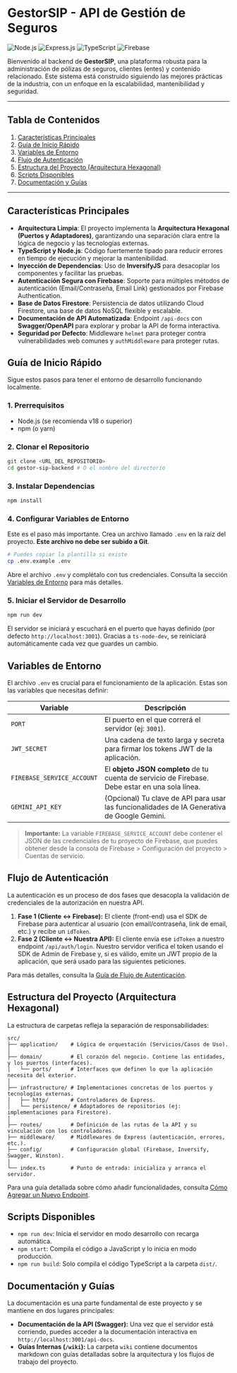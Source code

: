 # GestorSIP - API de Gestión de Seguros

![Node.js](https://img.shields.io/badge/Node.js-339933?style=for-the-badge&logo=nodedotjs&logoColor=white) ![Express.js](https://img.shields.io/badge/Express.js-000000?style=for-the-badge&logo=express&logoColor=white) ![TypeScript](https://img.shields.io/badge/TypeScript-3178C6?style=for-the-badge&logo=typescript&logoColor=white) ![Firebase](https://img.shields.io/badge/Firebase-FFCA28?style=for-the-badge&logo=firebase&logoColor=black)

Bienvenido al backend de **GestorSIP**, una plataforma robusta para la administración de pólizas de seguros, clientes (entes) y contenido relacionado. Este sistema está construido siguiendo las mejores prácticas de la industria, con un enfoque en la escalabilidad, mantenibilidad y seguridad.

---

## Tabla de Contenidos

1.  [Características Principales](#características-principales)
2.  [Guía de Inicio Rápido](#guía-de-inicio-rápido)
3.  [Variables de Entorno](#variables-de-entorno)
4.  [Flujo de Autenticación](#flujo-de-autenticación)
5.  [Estructura del Proyecto (Arquitectura Hexagonal)](#estructura-del-proyecto-arquitectura-hexagonal)
6.  [Scripts Disponibles](#scripts-disponibles)
7.  [Documentación y Guías](#documentación-y-guías)

---

## Características Principales

-   **Arquitectura Limpia**: El proyecto implementa la **Arquitectura Hexagonal (Puertos y Adaptadores)**, garantizando una separación clara entre la lógica de negocio y las tecnologías externas.
-   **TypeScript y Node.js**: Código fuertemente tipado para reducir errores en tiempo de ejecución y mejorar la mantenibilidad.
-   **Inyección de Dependencias**: Uso de **InversifyJS** para desacoplar los componentes y facilitar las pruebas.
-   **Autenticación Segura con Firebase**: Soporte para múltiples métodos de autenticación (Email/Contraseña, Email Link) gestionados por Firebase Authentication.
-   **Base de Datos Firestore**: Persistencia de datos utilizando Cloud Firestore, una base de datos NoSQL flexible y escalable.
-   **Documentación de API Automatizada**: Endpoint `/api-docs` con **Swagger/OpenAPI** para explorar y probar la API de forma interactiva.
-   **Seguridad por Defecto**: Middleware `helmet` para proteger contra vulnerabilidades web comunes y `authMiddleware` para proteger rutas.

## Guía de Inicio Rápido

Sigue estos pasos para tener el entorno de desarrollo funcionando localmente.

### 1. Prerrequisitos

-   Node.js (se recomienda v18 o superior)
-   npm (o yarn)

### 2. Clonar el Repositorio

```bash
git clone <URL_DEL_REPOSITORIO>
cd gestor-sip-backend # O el nombre del directorio
```

### 3. Instalar Dependencias

```bash
npm install
```

### 4. Configurar Variables de Entorno

Este es el paso más importante. Crea un archivo llamado `.env` en la raíz del proyecto. **Este archivo no debe ser subido a Git**.

```bash
# Puedes copiar la plantilla si existe
cp .env.example .env
```

Abre el archivo `.env` y complétalo con tus credenciales. Consulta la sección [Variables de Entorno](#variables-de-entorno) para más detalles.

### 5. Iniciar el Servidor de Desarrollo

```bash
npm run dev
```

El servidor se iniciará y escuchará en el puerto que hayas definido (por defecto `http://localhost:3001`). Gracias a `ts-node-dev`, se reiniciará automáticamente cada vez que guardes un cambio.

## Variables de Entorno

El archivo `.env` es crucial para el funcionamiento de la aplicación. Estas son las variables que necesitas definir:

| Variable                  | Descripción                                                                                                 |
| ------------------------- | ----------------------------------------------------------------------------------------------------------- |
| `PORT`                    | El puerto en el que correrá el servidor (ej: `3001`).                                                         |
| `JWT_SECRET`              | Una cadena de texto larga y secreta para firmar los tokens JWT de la aplicación.                             |
| `FIREBASE_SERVICE_ACCOUNT`| El **objeto JSON completo** de tu cuenta de servicio de Firebase. Debe estar en una sola línea.                 |
| `GEMINI_API_KEY`          | (Opcional) Tu clave de API para usar las funcionalidades de IA Generativa de Google Gemini.                |

> **Importante:** La variable `FIREBASE_SERVICE_ACCOUNT` debe contener el JSON de las credenciales de tu proyecto de Firebase, que puedes obtener desde la consola de Firebase > Configuración del proyecto > Cuentas de servicio.

## Flujo de Autenticación

La autenticación es un proceso de dos fases que desacopla la validación de credenciales de la autorización en nuestra API.

1.  **Fase 1 (Cliente ↔️ Firebase):** El cliente (front-end) usa el SDK de Firebase para autenticar al usuario (con email/contraseña, link de email, etc.) y recibe un `idToken`.
2.  **Fase 2 (Cliente ↔️ Nuestra API):** El cliente envía ese `idToken` a nuestro endpoint `/api/auth/login`. Nuestro servidor verifica el token usando el SDK de Admin de Firebase y, si es válido, emite un JWT propio de la aplicación, que será usado para las siguientes peticiones.

Para más detalles, consulta la [Guía de Flujo de Autenticación](./wiki/Authentication-Flow.md).

## Estructura del Proyecto (Arquitectura Hexagonal)

La estructura de carpetas refleja la separación de responsabilidades:

```
src/
├── application/    # Lógica de orquestación (Servicios/Casos de Uso).
│
├── domain/         # El corazón del negocio. Contiene las entidades, y los puertos (interfaces).
│   └── ports/      # Interfaces que definen lo que la aplicación necesita del exterior.
│
├── infrastructure/ # Implementaciones concretas de los puertos y tecnologías externas.
│   ├── http/       # Controladores de Express.
│   └── persistence/ # Adaptadores de repositorios (ej: implementaciones para Firestore).
│
├── routes/         # Definición de las rutas de la API y su vinculación con los controladores.
├── middleware/     # Middlewares de Express (autenticación, errores, etc.).
├── config/         # Configuración global (Firebase, Inversify, Swagger, Winston).
│
└── index.ts        # Punto de entrada: inicializa y arranca el servidor.
```

Para una guía detallada sobre cómo añadir funcionalidades, consulta [Cómo Agregar un Nuevo Endpoint](./wiki/Agregar-Endpoint.md).

## Scripts Disponibles

-   `npm run dev`: Inicia el servidor en modo desarrollo con recarga automática.
-   `npm start`: Compila el código a JavaScript y lo inicia en modo producción.
-   `npm run build`: Solo compila el código TypeScript a la carpeta `dist/`.

## Documentación y Guías

La documentación es una parte fundamental de este proyecto y se mantiene en dos lugares principales:

-   **Documentación de la API (Swagger):** Una vez que el servidor está corriendo, puedes acceder a la documentación interactiva en `http://localhost:3001/api-docs`.
-   **Guías Internas (`/wiki`):** La carpeta `wiki` contiene documentos markdown con guías detalladas sobre la arquitectura y los flujos de trabajo del proyecto.
